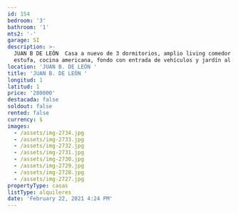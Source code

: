 ```yaml
---
id: 154
bedroom: '3'
bathroom: '1'
mts2: '-'
garage: SI
description: >-
  JUAN B DE LEÓN  Casa a nuevo de 3 dormitorios, amplio living comedor con
  estufa, cocina americana, fondo con entrada de vehículos y jardín al frente. 
location: 'JUAN B. DE LEÓN '
title: 'JUAN B. DE LEÓN '
longitud: 1
latitud: 1
price: '280000'
destacada: false
soldout: false
rented: false
currency: $
images:
  - /assets/img-2734.jpg
  - /assets/img-2733.jpg
  - /assets/img-2732.jpg
  - /assets/img-2731.jpg
  - /assets/img-2730.jpg
  - /assets/img-2729.jpg
  - /assets/img-2728.jpg
  - /assets/img-2727.jpg
propertyType: casas
listType: alquileres
date: 'February 22, 2021 4:24 PM'
---
```


